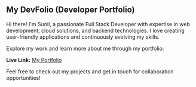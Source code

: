 ## My DevFolio (Developer Portfolio)

Hi there! I'm Sunil, a passionate Full Stack Developer with expertise in web development, cloud solutions, and backend technologies. I love creating user-friendly applications and continuously evolving my skills.

Explore my work and learn more about me through my portfolio:

**Live Link:** [My Portfolio](https://sunil090.github.io/My-Portfolio/)

Feel free to check out my projects and get in touch for collaboration opportunities!
